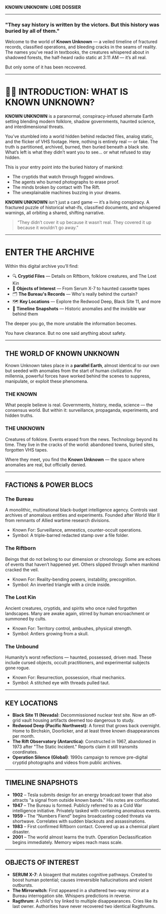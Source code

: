 **KNOWN UNKNOWN: LORE DOSSIER**

---

### "They say history is written by the victors. But this history was buried by all of them."

Welcome to the world of **Known Unknown** — a veiled timeline of fractured records, classified operations, and bleeding cracks in the seams of reality. The names you've read in textbooks, the creatures whispered about in shadowed forests, the half-heard radio static at 3:11 AM — it’s all real.

But only some of it has been recovered.

---

# 🕵️‍♂️ INTRODUCTION: WHAT IS KNOWN UNKNOWN?

**KNOWN UNKNOWN** is a paranormal, conspiracy-infused alternate Earth setting blending modern folklore, shadow governments, haunted science, and interdimensional threats.

You’ve stumbled into a world hidden behind redacted files, analog static, and the flicker of VHS footage. Here, nothing is entirely real — or fake. The truth is partitioned, archived, burned, then buried beneath a black site. What’s left is what they didn’t want you to see… or what refused to stay hidden.

This is your entry point into the buried history of mankind:
- The cryptids that watch through fogged windows.
- The agents who burned photographs to erase proof.
- The minds broken by contact with The Rift.
- The unexplainable machines buzzing in your dreams.

**KNOWN UNKNOWN** isn't just a card game — it’s a living conspiracy. A fractured puzzle of historical what-ifs, classified documents, and whispered warnings, all orbiting a shared, shifting narrative.

> “They didn’t cover it up because it wasn’t real.
> They covered it up because it wouldn’t go away.”

---

# ENTER THE ARCHIVE

Within this digital archive you’ll find:
- 🔍 **Cryptid Files** — Details on Riftborn, folklore creatures, and The Lost Kin
- 🧪 **Objects of Interest** — From Serum X-7 to haunted cassette tapes
- 🗂️ **The Bureau's Records** — Who's really behind the curtain?
- 🗺️ **Key Locations** — Explore the Redwood Deep, Black Site 11, and more
- 📆 **Timeline Snapshots** — Historic anomalies and the invisible war behind them

The deeper you go, the more unstable the information becomes.

You have clearance.
But no one said anything about safety.

---

## THE WORLD OF KNOWN UNKNOWN

Known Unknown takes place in a **parallel Earth**, almost identical to our own but seeded with anomalies from the start of human civilization. For millennia, powerful forces have worked behind the scenes to suppress, manipulate, or exploit these phenomena. 

### THE KNOWN
What people believe is real. Governments, history, media, science — the consensus world. But within it: surveillance, propaganda, experiments, and hidden truths.

### THE UNKNOWN
Creatures of folklore. Events erased from the news. Technology beyond its time. They live in the cracks of the world: abandoned towns, buried sites, forgotten VHS tapes.

Where they meet, you find the **Known Unknown** — the space where anomalies are real, but officially denied.

---

## FACTIONS & POWER BLOCS

### The Bureau
A monolithic, multinational black-budget intelligence agency. Controls vast archives of anomalous entities and experiments. Founded after World War II from remnants of Allied wartime research divisions.
- Known For: Surveillance, amnestics, counter-occult operations.
- Symbol: A triple-barred redacted stamp over a file folder.

### The Riftborn
Beings that do not belong to our dimension or chronology. Some are echoes of events that haven’t happened yet. Others slipped through when mankind cracked the veil.
- Known For: Reality-bending powers, instability, precognition.
- Symbol: An inverted triangle with a circle inside.

### The Lost Kin
Ancient creatures, cryptids, and spirits who once ruled forgotten landscapes. Many are awake again, stirred by human encroachment or summoned by cults.
- Known For: Territory control, ambushes, physical strength.
- Symbol: Antlers growing from a skull.

### The Unbound
Humanity’s worst reflections — haunted, possessed, driven mad. These include cursed objects, occult practitioners, and experimental subjects gone rogue.
- Known For: Resurrection, possession, ritual mechanics.
- Symbol: A stitched eye with threads pulled taut.

---

## KEY LOCATIONS

- **Black Site 11 (Nevada)**: Decommissioned nuclear test site. Now an off-grid vault housing artifacts deemed too dangerous to study.
- **Redwood Deep (Pacific Northwest)**: A forest that grows back overnight. Home to Birchskin, Doorlicker, and at least three known disappearances per month.
- **The Rift Observatory (Antarctica)**: Constructed in 1967, abandoned in 1973 after "The Static Incident." Reports claim it still transmits coordinates.
- **Operation Silence (Global)**: 1990s campaign to remove pre-digital cryptid photographs and videos from public archives.

---

## TIMELINE SNAPSHOTS

- **1902** – Tesla submits design for an energy broadcast tower that also attracts "a signal from outside known bands." His notes are confiscated.
- **1947** – The Bureau is formed. Publicly referred to as a Cold War intelligence initiative. Privately tasked with containing anomalous events.
- **1959** – The “Numbers Fiend” begins broadcasting coded threats via shortwave. Correlates with sudden blackouts and assassinations.
- **1983** – First confirmed Riftborn contact. Covered up as a chemical plant disaster.
- **2001** – The world almost learns the truth. Operation Declassification begins immediately. Memory wipes reach mass scale.

---

## OBJECTS OF INTEREST

- **SERUM X-7**: A bioagent that mutates cognitive pathways. Created to boost human potential; causes irreversible hallucinations and violent outbursts.
- **The Mirrorwitch**: First appeared in a shattered two-way mirror at a Bureau interrogation site. Whispers predictions in reverse.
- **Ragthrum**: A child's toy linked to multiple disappearances. Cries like its last owner. Authorities have never recovered two identical Ragthrums.

